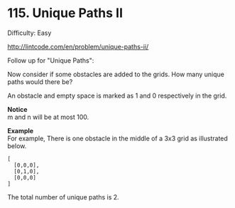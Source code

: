 # 115. Unique Paths II

Difficulty: Easy

http://lintcode.com/en/problem/unique-paths-ii/

Follow up for "Unique Paths":

Now consider if some obstacles are added to the grids. How many unique paths would there be?

An obstacle and empty space is marked as 1 and 0 respectively in the grid.

**Notice**  
m and n will be at most 100.

**Example**  
For example,
There is one obstacle in the middle of a 3x3 grid as illustrated below.
```
[
  [0,0,0],
  [0,1,0],
  [0,0,0]
]
```
The total number of unique paths is 2.